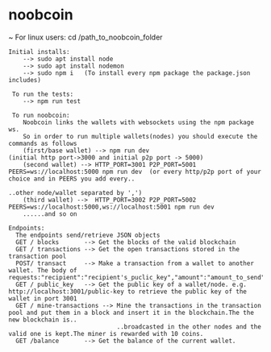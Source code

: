 # noobcoin

~ For linux users:
    cd /path_to_noobcoin_folder
    
    Initial installs:    
        --> sudo apt install node
        --> sudo apt install nodemon
        --> sudo npm i   (To install every npm package the package.json includes)
   
     To run the tests:
        --> npm run test
 
     To run noobcoin:
        Noobcoin links the wallets with websockets using the npm package ws.
        So in order to run multiple wallets(nodes) you should execute the commands as follows
        (first/base wallet) --> npm run dev                                                     (initial http port->3000 and initial p2p port -> 5000)
        (second wallet) --> HTTP_PORT=3001 P2P_PORT=5001 PEERS=ws://localhost:5000 npm run dev  (or every http/p2p port of your choice and in PEERS you add every.. 
                                                                                                 ..other node/wallet separated by ',')
        (third wallet) -->  HTTP_PORT=3002 P2P_PORT=5002 PEERS=ws://localhost:5000,ws://localhost:5001 npm run dev
        ......and so on

    Endpoints:
      The endpoints send/retrieve JSON objects
      GET / blocks       --> Get the blocks of the valid blockchain
      GET / transactions --> Get the open transactions stored in the transaction pool
      POST/ transact     --> Make a transaction from a wallet to another wallet. The body of requests:"recipient":"recipient's_puclic_key","amount":"amount_to_send"
      GET / public_key   --> Get the public key of a wallet/node. e.g. http://localhost:3001/public-key to retrieve the public key of the wallet in port 3001
      GET / mine-transactions --> Mine the transactions in the transaction pool and put them in a block and insert it in the blockchain.The the new blockchain is..
                                  ..broadcasted in the other nodes and the valid one is kept.The miner is rewarded with 10 coins.
      GET /balance       --> Get the balance of the current wallet.   

